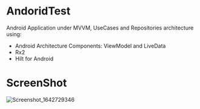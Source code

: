 # AndoridTest
Android Application under MVVM, UseCases and Repositories architecture using:

  - Android Architecture Components: ViewModel and LiveData
  - Rx2
  - Hilt for Android


# ScreenShot
![Screenshot_1642729346](https://user-images.githubusercontent.com/47717467/150450333-4b0b9224-475a-4d97-9012-3cbb9a388557.png)
